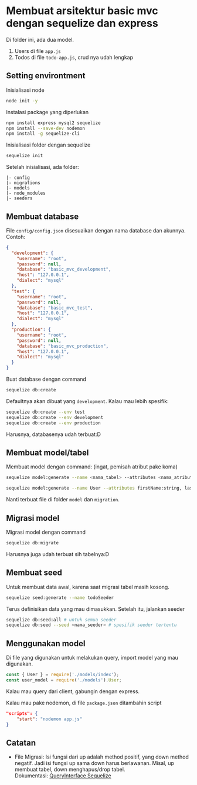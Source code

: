 # Membuat arsitektur basic mvc dengan sequelize dan express
Di folder ini, ada dua model.
1. Users di file `app.js`
2. Todos di file `todo-app.js`, crud nya udah lengkap

## Setting environtment
Inisialisasi node
```bash
node init -y
```

Instalasi package yang diperlukan
```bash
npm install express mysql2 sequelize
npm install --save-dev nodemon
npm install -g sequelize-cli
```

Inisialisasi folder dengan sequelize
```bash
sequelize init
```
Setelah inisialisasi, ada folder:
```
|- config
|- migrations
|- models
|- node_modules
|- seeders
```

## Membuat database
File `config/config.json` disesuaikan dengan nama database dan akunnya. Contoh:
```json
{
  "development": {
    "username": "root",
    "password": null,
    "database": "basic_mvc_development",
    "host": "127.0.0.1",
    "dialect": "mysql"
  },
  "test": {
    "username": "root",
    "password": null,
    "database": "basic_mvc_test",
    "host": "127.0.0.1",
    "dialect": "mysql"
  },
  "production": {
    "username": "root",
    "password": null,
    "database": "basic_mvc_production",
    "host": "127.0.0.1",
    "dialect": "mysql"
  }
}

```

Buat database dengan command
```bash
sequelize db:create
```
Defaultnya akan dibuat yang `development`. Kalau mau lebih spesifik:
```bash
sequelize db:create --env test
sequelize db:create --env development
sequelize db:create --env production
```
Harusnya, databasenya udah terbuat:D

## Membuat model/tabel
Membuat model dengan command: (ingat, pemisah atribut pake koma)
```bash
sequelize model:generate --name <nama_tabel> --attributes <nama_atribut1>:<tipe1>, <nama_atribut2>:<tipe2>

sequelize model:generate --name User --attributes firstName:string, lastName:string, email:string, password:string
```

Nanti terbuat file di folder `model` dan `migration`.

## Migrasi model
Migrasi model dengan command
```bash
sequelize db:migrate
```

Harusnya juga udah terbuat sih tabelnya:D

## Membuat seed
Untuk membuat data awal, karena saat migrasi tabel masih kosong.
```bash
sequelize seed:generate --name todoSeeder
```
Terus definisikan data yang mau dimasukkan. Setelah itu, jalankan seeder
```bash
sequelize db:seed:all # untuk semua seeder
sequelize db:seed --seed <nama_seeder> # spesifik seeder tertentu
```

## Menggunakan model
Di file yang digunakan untuk melakukan query, import model yang mau digunakan.
```javascript
const { User } = require('./models/index');
const user_model = require('./models').User;
```
Kalau mau query dari client, gabungin dengan express.

Kalau mau pake nodemon, di file `package.json` ditambahin script
```json
"scripts": {
    "start": "nodemon app.js"
}
```

## Catatan
- File Migrasi: Isi fungsi dari up adalah method positif, yang down method negatif. Jadi isi fungsi up sama down harus berlawanan. Misal, up membuat tabel, down menghapus/drop tabel. <br>
  Dokumentasi: [QueryInterface Sequelize](https://sequelize.org/master/class/lib/dialects/abstract/query-interface.js~QueryInterface.html)